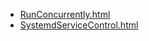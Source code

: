 * [RunConcurrently.html](RunConcurrently.html)
* [SystemdServiceControl.html](SystemdServiceControl.html)
